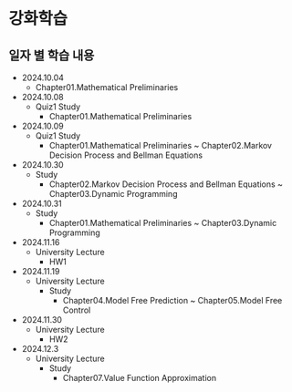 강화학습
=============

일자 별 학습 내용
-------------
- 2024.10.04   
    - Chapter01.Mathematical Preliminaries   
- 2024.10.08   
    - Quiz1 Study   
        - Chapter01.Mathematical Preliminaries   
- 2024.10.09   
    - Quiz1 Study   
        - Chapter01.Mathematical Preliminaries ~ Chapter02.Markov Decision Process and Bellman Equations   
- 2024.10.30   
    - Study   
        - Chapter02.Markov Decision Process and Bellman Equations ~ Chapter03.Dynamic Programming   
- 2024.10.31   
    - Study   
        - Chapter01.Mathematical Preliminaries ~ Chapter03.Dynamic Programming   
- 2024.11.16   
    - University Lecture   
        - HW1   
- 2024.11.19   
    - University Lecture   
        - Study   
            - Chapter04.Model Free Prediction ~ Chapter05.Model Free Control   
- 2024.11.30   
    - University Lecture   
        - HW2   
- 2024.12.3   
    - University Lecture   
        - Study   
            - Chapter07.Value Function Approximation   